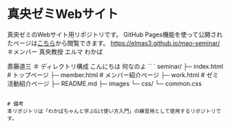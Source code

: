 # 真央ゼミWebサイト
真央ゼミのWebサイト用リポジトリです。
GitHub Pages機能を使って公開されたページは[こちら](https://elmas3.github.io/mao-seminar/)から閲覧できます。
https://elmas3.github.io/mao-seminar/
＃メンバー
真央教授</s></s></s></s></s></s></s> </s>
エルマ</s></s></s></s></s></s> </s>  </s> </s>
わかば

斎藤道三</s></s></s></s></s></s></s></s>
＃
ディレクトリ構成
こんにちは</s></s></s></s></s></s></s></s>
</s></s></s></s></s></s></s> </s>
何なのよ</s></s></s></s></s></s></s></s>
`` `
seminar/
├─ index.html        # トップページ
├─ member.html       # メンバー紹介ページ
├─ work.html         # ゼミ活動紹介ページ
├─ README.md
├─ images
└─ css/
    └─ common.css
```

# 備考
本リポジトリは「わかばちゃんと学ぶGit使い方入門」の練習用として使用するリポジトリです。
